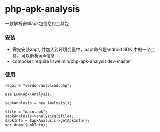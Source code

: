 # php-apk-analysis
一款解析安卓apk包信息的工具包
### 安装
- 需先安装aapt, 并加入到环境变量中，aapt命令是android SDK 中的一个工具，可以解析apk信息
- composer require linweimin/php-apk-analysis dev-master

### 使用

```
require "verdon/autoload.php";

use Lwm\Apk\Analysis;

$apkAnalusis = new Analysis();

$file = "main.apk";
$apkAnalusis->analyzing($file);
$apkInfo = $apkAnalusis->getApkInfo();
var_dump($apkInfo);

```


